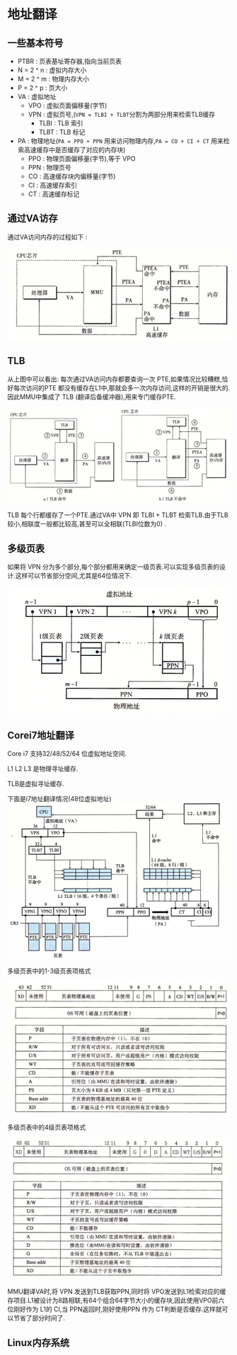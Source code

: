 # 地址翻译

## 一些基本符号

* PTBR : 页表基址寄存器,指向当前页表
* N = 2 ^ n : 虚拟内存大小
* M = 2 ^ m : 物理内存大小
* P = 2 ^ p : 页大小
* VA : 虚拟地址
  * VPO : 虚拟页面偏移量(字节)
  * VPN : 虚拟页号,(`VPN = TLBI + TLBT`分割为两部分用来检索TLB缓存
    * TLBI : TLB 索引
    * TLBT : TLB 标记
* PA : 物理地址(`PA = PPO + PPN` 用来访问物理内存,`PA = CO + CI + CT` 用来检索高速缓存中是否缓存了对应的内存块)
  * PPO : 物理页面偏移量(字节),等于 VPO
  * PPN : 物理页号
  * CO : 高速缓存块内偏移量(字节)
  * CI : 高速缓存索引
  * CT : 高速缓存标记

## 通过VA访存

通过VA访问内存的过程如下 :

![通过VA访问内存](./img/9.2.01.png)

## TLB

从上图中可以看出: 每次通过VA访问内存都要查询一次 PTE,如果情况比较糟糕,恰好每次访问的PTE 都没有缓存在L1中,那就会多一次内存访问,这样的开销是很大的.因此MMU中集成了 TLB (翻译后备缓冲器),用来专门缓存PTE.

![使用TLB的地址翻译过程](./img/9.2.02.png)

TLB 每个行都缓存了一个PTE.通过VA中 VPN 即 TLBI + TLBT 检索TLB.由于TLB较小,相联度一般都比较高,甚至可以全相联(TLBI位数为0) .

## 多级页表

如果将 VPN 分为多个部分,每个部分都用来确定一级页表.可以实现多级页表的设计.这样可以节省部分空间,尤其是64位情况下.

![多级页表](./img/9.2.03.png)

## Corei7地址翻译

Core i7 支持32/48/52/64 位虚拟地址空间.

L1 L2 L3 是物理寻址缓存.

TLB是虚拟寻址缓存.

下面是i7地址翻译情况(48位虚拟地址)
![Core-i7地址翻译情况](./img/9.2.04.png)

多级页表中的1-3级页表项格式

![Core-i7多级页表中的1-3级页表项格式](./img/9.2.05.png)

多级页表中的4级页表项格式

![Core-i7多级页表](./img/9.2.06.png)

MMU翻译VA时,将 VPN 发送到TLB获取PPN,同时将 VPO发送到L1检索对应的缓存项目.L1被设计为8路相联,有64个组合64字节大小的缓存块,因此使用VPO前六位刚好作为 L1的 CI,当 PPN返回时,刚好使用PPN 作为 CT判断是否缓存.这样就可以节省了部分时间了.

## Linux内存系统
